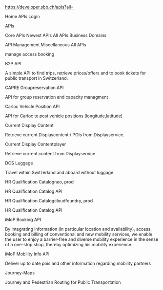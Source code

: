   https://developer.sbb.ch/apis?all=

  Home
  APIs
  Login

  APIs

  Core APIs 
  Newest APIs 
  All APIs 
  Business Domains


  API Management 
  Miscellaneous 
  All APIs


  manage access booking

  B2P API

  A simple API to find trips, retrieve prices/offers and to book tickets for public transport in Switzerland.

  CAPRE Groupreservation API

  API for group reservation and capacity managment

  Carloc Vehicle Position API

  API for Carloc to post vehicle positions (longitude,latitude)

  Current Display Content

  Retrieve current Displaycontent / POIs from Displayservice.

  Current Display Contentplayer

  Retrieve current content from Displayservice.

  DCS Luggage

  Travel within Switzerland and aboard without luggage.

  HR Qualification Catalogneo, prod

  HR Qualification Catalog API

  HR Qualification Catalogcloudfoundry, prod

  HR Qualification Catalog API

  iMoP Booking API

  By integrating information (in particular location and availability), access, booking and billing of conventional and new mobility services, we enable the user to enjoy a barrier-free and diverse mobility experience in the sense of a one-stop shop, thereby optimizing his mobility experience.

  iMoP Mobility Info API

  Deliver up to date pois and other information regarding mobility partners

  Journey-Maps

  Journey and Pedestrian Routing for Public Transportation
